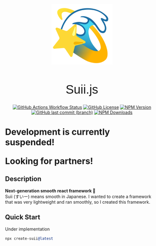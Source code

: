 <div align="center">
  <img src="./logo.png" width="200" />
  <h1 style="font-size: 2.5rem;font-weight: 500;font-family:arial;">Suii.js</h1>

[![GitHub Actions Workflow Status](https://img.shields.io/github/actions/workflow/status/nu-x/suii/ci.yaml)](https://github.com/nu-x/suii/actions)
[![GitHub License](https://img.shields.io/github/license/nu-x/suii)](https://github.com/nu-x/suii/blob/main/LICENSE)
[![NPM Version](https://img.shields.io/npm/v/suii)](https://www.npmjs.com/package/suii)
[![GitHub last commit (branch)](https://img.shields.io/github/last-commit/nu-x/suii/main)](https://github.com/nu-x/suii/commits/main)
[![NPM Downloads](https://img.shields.io/npm/dm/suii)](https://www.npmjs.com/package/suii)

</div>

<h1>
Development is currently suspended!

Looking for partners!
</h1>

## Description
**Next-generation smooth react framework 💫**  
Suii (すいー) means smooth in Japanese. I wanted to create a framework that was very lightweight and ran smoothly, so I created this framework.

## Quick Start
Under implementation
```llvm
npx create-suii@latest
```
